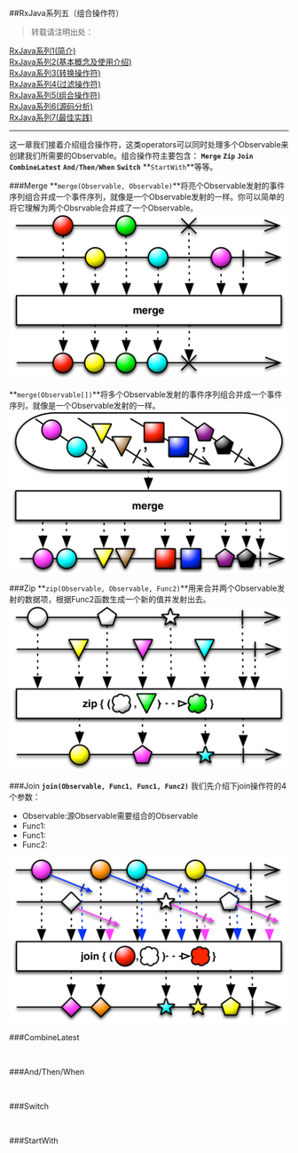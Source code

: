 ##RxJava系列五（组合操作符）
> 转载请注明出处：[]()

[RxJava系列1(简介)](http://www.jianshu.com/p/ec9849f2e510)  
[RxJava系列2(基本概念及使用介绍)](http://www.jianshu.com/p/ba61c047c230)  
[RxJava系列3(转换操作符)](http://www.jianshu.com/p/5970280703b9)  
[RxJava系列4(过滤操作符)](http://www.jianshu.com/p/3a188b995daa)  
[RxJava系列5(组合操作符)]()     
<u>RxJava系列6(源码分析)</u>    
<u>RxJava系列7(最佳实践)</u> 

***
这一章我们接着介绍组合操作符，这类operators可以同时处理多个Observable来创建我们所需要的Observable。组合操作符主要包含： **`Merge`** **`Zip`** **`Join`** **`CombineLatest`** **`And/Then/When`** **`Switch`** **`StartWith`**等等。

###Merge
**`merge(Observable, Observable)`**将亮个Observable发射的事件序列组合并成一个事件序列，就像是一个Observable发射的一样。你可以简单的将它理解为两个Obsrvable合并成了一个Observable。
![merge(Observable, Observable)](MergeOperator.png)

**`merge(Observable[])`**将多个Observable发射的事件序列组合并成一个事件序列，就像是一个Observable发射的一样。
![merge(Observable[])](MergeIOOperator.png)

###Zip
**`zip(Observable, Observable, Func2)`**用来合并两个Observable发射的数据项，根据Func2函数生成一个新的值并发射出去。
![zip(Observable, Observable, Func2)](ZipOperator.png)

###Join
**`join(Observable, Func1, Func1, Func2)`**
我们先介绍下join操作符的4个参数：

* Observable:源Observable需要组合的Observable
* Func1:
* Func1:
* Func2:

![join(Observable, Func1, Func1, Func2)](JoinOperator.png)



###CombineLatest

![]()


###And/Then/When

![]()

###Switch

![]()

###StartWith

![]()


